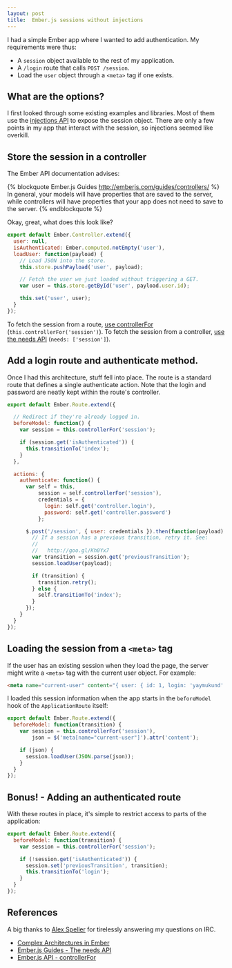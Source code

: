 ```yaml
---
layout: post
title:  Ember.js sessions without injections
---
```


I had a simple Ember app where I wanted to add authentication. My
requirements were thus:

- A `session` object available to the rest of my application.
- A `/login` route that calls `POST /session`.
- Load the `user` object through a `<meta>` tag if one exists.

## What are the options?

I first looked through some existing examples and libraries. Most of them
use the [injections API](injections-api) to expose the session object. There
are only a few points in my app that interact with the session, so injections
seemed like overkill.

[injections-api]: http://emberjs.com/api/classes/Ember.Application.html#method_inject

## Store the session in a controller

The Ember API documentation advises:

{% blockquote Ember.js Guides http://emberjs.com/guides/controllers/ %}
In general, your models will have properties that are saved to the server,
while controllers will have properties that your app does not need to save to
the server.
{% endblockquote %}

Okay, great, what does this look like?

```javascript app/controllers/session.js
export default Ember.Controller.extend({
  user: null,
  isAuthenticated: Ember.computed.notEmpty('user'),
  loadUser: function(payload) {
    // Load JSON into the store.
    this.store.pushPayload('user', payload);

    // Fetch the user we just loaded without triggering a GET.
    var user = this.store.getById('user', payload.user.id);

    this.set('user', user);
  }
});
```

To fetch the session from a route, [use controllerFor](controller-for)
(`this.controllerFor('session')`). To fetch the session from a controller,
[use the needs API](needs-api) (`needs: ['session']`).

## Add a login route and authenticate method.

Once I had this architecture, stuff fell into place. The route is a standard
route that defines a single authenticate action. Note that the login and
password are neatly kept within the route's controller.

```javascript app/routes/login.js
export default Ember.Route.extend({

  // Redirect if they're already logged in.
  beforeModel: function() {
    var session = this.controllerFor('session');

    if (session.get('isAuthenticated')) {
      this.transitionTo('index');
    }
  },

  actions: {
    authenticate: function() {
      var self = this,
          session = self.controllerFor('session'),
          credentials = {
            login: self.get('controller.login'),
            password: self.get('controller.password')
          };

      $.post('/session', { user: credentials }).then(function(payload) {
        // If a session has a previous transition, retry it. See:
        //
        //   http://goo.gl/Kh0Yx7
        var transition = session.get('previousTransition');
        session.loadUser(payload);

        if (transition) {
          transition.retry();
        } else {
          self.transitionTo('index');
        }
      });
    }
  }
});
```

## Loading the session from a `<meta>` tag

If the user has an existing session when they load the page, the server might
write a `<meta>` tag with the current user object. For example:

```html index.html
<meta name="current-user" content="{ user: { id: 1, login: 'yaymukund' }}">
```

I loaded this session information when the app starts in the `beforeModel` hook
of the `ApplicationRoute` itself:

```javascript app/routes/application.js
export default Ember.Route.extend({
  beforeModel: function(transition) {
    var session = this.controllerFor('session'),
        json = $('meta[name="current-user"]').attr('content');

    if (json) {
      session.loadUser(JSON.parse(json));
    }
  }
});
```

## Bonus! - Adding an authenticated route

With these routes in place, it's simple to restrict access to parts of the
application:

```javascript app/routes/members-only.js
export default Ember.Route.extend({
  beforeModel: function(transition) {
    var session = this.controllerFor('session');

    if (!session.get('isAuthenticated')) {
      session.set('previousTransition', transition);
      this.transitionTo('login');
    }
  }
});
```

[needs-api]: http://emberjs.com/guides/controllers/dependencies-between-controllers/
[controller-for]: http://emberjs.com/api/classes/Ember.Route.html#method_controllerFor

## References

A big thanks to [Alex Speller](http://alexspeller.com/) for tirelessly
answering my questions on IRC.

- [Complex Architectures in Ember](http://madhatted.com/2013/8/31/emberfest-presentation-complex-architectures-in-ember)
- [Ember.js Guides - The needs API](http://emberjs.com/guides/controllers/dependencies-between-controllers/)
- [Ember.js API - controllerFor](http://emberjs.com/api/classes/Ember.Route.html#method_controllerFor)
